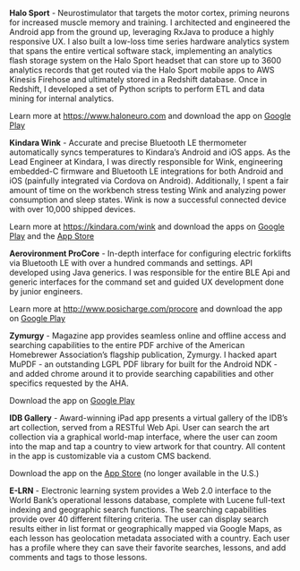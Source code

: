 **Halo Sport** - Neurostimulator that targets the motor cortex, priming neurons for increased muscle memory and training.  I architected and engineered the Android app from the ground up, leveraging RxJava to produce a highly responsive UX.  I also built a low-loss time series hardware analytics system that spans the entire vertical software stack, implementing an analytics flash storage system on the Halo Sport headset that can store up to 3600 analytics records that get routed via the Halo Sport mobile apps to AWS Kinesis Firehose and ultimately stored in a Redshift database.  Once in Redshift, I developed a set of Python scripts to perform ETL and data mining for internal analytics.

Learn more at https://www.haloneuro.com and download the app on [Google Play](https://play.google.com/store/apps/details?id=com.haloneuro.halo)

**Kindara Wink** - Accurate and precise Bluetooth LE thermometer automatically syncs temperatures to Kindara’s Android and iOS apps.  As the Lead Engineer at Kindara, I was directly responsible for Wink, engineering embedded-C firmware and Bluetooth LE integrations for both Android and iOS (painfully integrated via Cordova on Android).  Additionally, I spent a fair amount of time on the workbench stress testing Wink and analyzing power consumption and sleep states.  Wink is now a successful connected device with over 10,000 shipped devices.

Learn more at https://kindara.com/wink and download the apps on [Google Play](https://play.google.com/store/apps/details?id=com.kindara.pgap) and the [App Store](https://itunes.apple.com/us/app/kindara-fertility-awareness/id522674372?mt=8)

**Aerovironment ProCore** - In-depth interface for configuring electric forklifts via Bluetooth LE with over a hundred commands and settings.  API developed using Java generics.  I was responsible for the entire BLE Api and generic interfaces for the command set and guided UX development done by junior engineers.  

Learn more at http://www.posicharge.com/procore and download the app on [Google Play](https://play.google.com/store/apps/details?id=com.aerovironment.ngc&hl=en)

**Zymurgy** - Magazine app provides seamless online and offline access and searching capabilities to the entire PDF archive of the American Homebrewer Association’s flagship publication, Zymurgy.  I hacked apart MuPDF - an outstanding LGPL PDF library for built for the Android NDK - and added chrome around it to provide searching capabilities and other specifics requested by the AHA.  

Download the app on [Google Play](https://play.google.com/store/apps/details?id=com.zymurgy)

**IDB Gallery** - Award-winning iPad app presents a virtual gallery of the IDB’s art collection, served from a RESTful Web Api.  User can search the art collection via a graphical world-map interface, where the user can zoom into the map and tap a country to view artwork for that country.  All content in the app is customizable via a custom CMS backend.

Download the app on the [App Store](https://itunes.apple.com/us/app/idb-gallery/id619335890) (no longer available in the U.S.)

**E-LRN** - Electronic learning system provides a Web 2.0 interface to the World Bank’s operational lessons database, complete with Lucene full-text indexing and geographic search functions.  The searching capabilities provide over 40 different filtering criteria.  The user can display search results either in list format or geographically mapped via Google Maps, as each lesson has geolocation metadata associated with a country.  Each user has a profile where they can save their favorite searches, lessons, and add comments and tags to those lessons.
